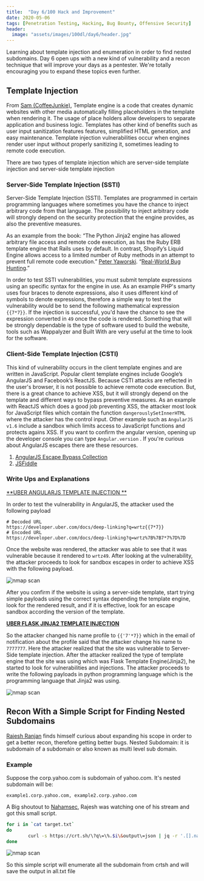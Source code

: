 ```yaml
---
title:  "Day 6/100 Hack and Improvement"
date: 2020-05-06
tags: [Penetration Testing, Hacking, Bug Bounty, Offensive Security]
header: 
  image: "assets/images/100dl/day6/header.jpg"
---
```


Learning about template injection and enumeration in order to find nested subdomains. Day 6 open ups with a new kind of vulnerability and a recon technique that will improve your days as a pentester. We're totally encouraging you to expand these topics even further. 

## Template Injection

From [Sam (CoffeeJunkie)](https://twitter.com/coffeejunkiee_), Template engine is a code that creates dynamic websites with other media automatically filling placeholders in the template when rendering it.  The usage of place holders allow developers to separate application and business logic. Templates has other kind of benefits such as user input sanitization features features, simplified HTML generation, and  easy maintenance. Template injection vulnerabilities occur when engines render user input without properly sanitizing it, sometimes leading to remote code execution.

There are two types of template injection which are server-side template injection and server-side template injection

### Server-Side Template Injection (SSTI)

Server-Side Template Injection (SSTI). Templates are programmed in certain programming languages where sometimes you have the chance to inject arbitrary code from that language. The possibility to inject arbitrary code will strongly depend on the security protection that the engine provides, as also the preventive measures. 

As an example from the book: “The Python Jinja2 engine has allowed arbitrary file access and remote code execution, as has the Ruby ERB template engine that Rails uses by default. In contrast, Shopify’s Liquid Engine allows access to a limited number of Ruby methods in an attempt to prevent full remote code execution.” [Peter Yaworski](https://twitter.com/yaworsk). “[Real-World Bug Hunting](https://www.amazon.com/Real-World-Bug-Hunting-Field-Hacking-ebook/dp/B072SQZ2LG).” 

In order to test SSTI vulnerabilities, you must submit template expressions using an specific syntax for the engine in use. As an example PHP's smarty uses four braces to denote expressions, also it uses different kind of symbols to denote expressions, therefore a simple way to test the vulnerability would be to send the following mathematical expression ```{{7*7}}```. If the injection is successful, you'd have the chance to see the expression converted in ```49``` once the code is rendered. Something that will be strongly dependable is the type of software used to build the website, tools such as Wappalyzer and Built With are very useful at the time to look for the software. 

### Client-Side Template Injection (CSTI)

This kind of vulnerability occurs in the client template engines and are written in JavaScript. Popular client template engines include Google’s AngularJS and Facebook’s ReactJS. Because CSTI attacks are reflected in the user's browser, it is not possible to achieve remote code execution. But, there is a great chance to achieve XSS, but it will strongly depend on the template and different ways to bypass preventive measures. As an example with ReactJS which does a good job preventing XSS, the attacker most look for JavaScript files which contain the function ```dangerouslySetInnerHTML``` where the attacker has the control input. Other example such as ```AngularJS v1.6``` include a sandbox which limits access to JavaScript functions and protects agains XSS. If you want to confirm the angular version, opening up the developer console you can type ```Angular.version``` . If you're curious about AngularJS escapes there are these resources.

1. [AngularJS Escape Bypass Collection](https://pastebin.com/xMXwsm0N)
2. [JSFiddle](https://jsfiddle.net/89aj1n7m/)

### Write Ups and Explanations

[**UBER ANGULARJS TEMPLATE INJECTION **](https://hackerone.com/reports/125027/)

In order to test the vulnerability in AngularJS, the attacker used the following payload
```
# Decoded URL
https://developer.uber.com/docs/deep-linking?q=wrtz{{7*7}}
# Encoded URL
https://developer.uber.com/docs/deep-linking?q=wrtz%7B%7B7*7%7D%7D
```

Once the website was rendered, the attacker was able to see that it was vulnerable because it rendered to ```wrtz49```. After looking at the vulnerability, the attacker proceeds to look for sandbox escapes in order to achieve XSS with the following payload. 

<img src="{{ site.url }}{{ site.baseurl }}/assets/images/100dl/day6/carbon.png" alt="nmap scan">

After you confirm if the website is using a server-side template, start trying simple payloads using the correct syntax depending the template engine, look for the rendered result, and if it is effective, look for an escape sandbox according the version of the template. 

[**UBER FLASK JINJA2 TEMPLATE INJECTION**](https://hackerone.com/reports/125980/)

So the attacker changed his name profile to ```{{'7'*7}}``` which in the email of notification about the profile said that the attacker change his name to ```7777777```. Here the attacker realized that the site was vulnerable to Server-Side template injection. After the attacker realized the type of template engine that the site was using which was Flask Template Engine(Jinja2), he started to look for vulnerabilities and injections. The attacker proceeds to write the following payloads in python programming language which is the programming language that Jinja2 was using. 

<img src="{{ site.url }}{{ site.baseurl }}/assets/images/100dl/day6/carbon1.png" alt="nmap scan">

## Recon With a Simple Script for Finding Nested Subdomains

[Rajesh Ranjan](https://twitter.com/eh_rajesh) finds himself curious about expanding his scope in order to get a better recon, therefore getting better bugs. Nested Subdomain: it is subdomain of a subdomain or also known as multi level sub domain.

### Example 
Suppose the corp.yahoo.com is subdomain of yahoo.com. It's nested subdomain will be:
```
example1.corp.yahoo.com, example2.corp.yahoo.com
```

A Big shoutout to [Nahamsec](https://twitter.com/NahamSec), Rajesh was watching one of his stream and got this small script.

```bash
for i in `cat target.txt`
do
        curl -s https://crt.sh/\?q\=\%.$i\&output\=json | jq -r '.[].name_value' | sed 's/\*\.//g' | sort -u | tee -a all.txt
done
```
<img src="{{ site.url }}{{ site.baseurl }}/assets/images/100dl/day6/target.png" alt="nmap scan">

So this simple script will enumerate all the subdomain from crtsh and will save the output in all.txt file
